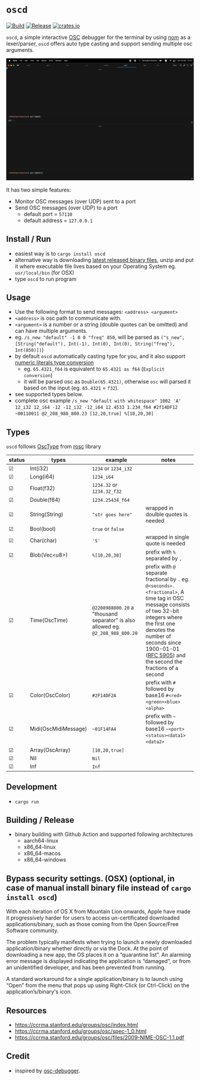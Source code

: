 # `oscd`

[![Build](https://github.com/karnpapon/oscd/actions/workflows/build.yml/badge.svg)](https://github.com/karnpapon/oscd/actions/workflows/build.yml)
[![Release](https://github.com/karnpapon/oscd/actions/workflows/release.yml/badge.svg)](https://github.com/karnpapon/oscd/actions/workflows/release.yml)
[![crates.io](https://img.shields.io/crates/v/oscd.svg)](https://crates.io/crates/oscd)

`oscd`, a simple interactive [OSC](https://en.wikipedia.org/wiki/Open_Sound_Control) debugger for the terminal by using [nom](https://github.com/Geal/nom) as a lexer/parser, `oscd` offers auto type casting and support sending multiple osc arguments.

<img src="./screenshots/ss.gif">

It has two simple features:

- Monitor OSC messages (over UDP) sent to a port
- Send OSC messages (over UDP) to a port
  - default port = `57110`
  - default address = `127.0.0.1`

## Install / Run

- easiest way is to `cargo install oscd`
- alternative way is downloading [latest released binary files](https://github.com/karnpapon/oscd/releases), unzip and put it where executable file lives based on your Operating System eg. `usr/local/bin` (for OSX)
- type `oscd` to run program

## Usage

- Use the following format to send messages: `<address> <argument>`
- `<address>` is osc path to communicate with.
- `<argument>` is a number or a string (double quotes can be omitted) and can have multiple arguments.
- eg. `/s_new "default" -1 0 0 "freq" 850`, will be parsed as `("s_new", [String("default"), Int(-1), Int(0), Int(0), String("freq"), Int(850)])`)
- by default `oscd` automatically casting type for you, and it also support [numeric literals type conversion](https://doc.rust-lang.org/rust-by-example/types/cast.html)
  - eg. `65.4321_f64` is equivalent to `65.4321 as f64` (`Explicit conversion`)
  - it will be parsed osc as `Double(65.4321)`, otherwise `osc` will parsed it based on the input (eg. `65.4321` = `f32`).
- see supported types below.
- complete osc example `/s_new "default with whitespace" 1002 'A' 12_i32 12_i64 -12 -12_i32 -12_i64 12.4533 1.234_f64 #2f14DF12 ~00110011 @2_208_988_800.23 [12,20,true] %[10,20,30]`

## Types

`oscd` follows [OscType](https://docs.rs/rosc/latest/rosc/enum.OscType.html) from [rosc](https://github.com/klingtnet/rosc) library

| status  | types                | example                                                                         | notes                                                                                                                                                                                                                                                                                                       |
| ------- | -------------------- | ------------------------------------------------------------------------------- | ----------------------------------------------------------------------------------------------------------------------------------------------------------------------------------------------------------------------------------------------------------------------------------------------------------- |
| &#9745; | Int(i32)             | `1234` or `1234_i32`                                                            |                                                                                                                                                                                                                                                                                                             |
| &#9745; | Long(i64)            | `1234_i64`                                                                      |                                                                                                                                                                                                                                                                                                             |
| &#9745; | Float(f32)           | `1234.32` or `1234.32_f32`                                                      |                                                                                                                                                                                                                                                                                                             |
| &#9745; | Double(f64)          | `1234.25434_f64`                                                                |                                                                                                                                                                                                                                                                                                             |
| &#9745; | String(String)       | `"str goes here"`                                                               | wrapped in doulble quotes is needed                                                                                                                                                                                                                                                                         |
| &#9745; | Bool(bool)           | `true` or `false`                                                               |                                                                                                                                                                                                                                                                                                             |
| &#9745; | Char(char)           | `'S'`                                                                           | wrapped in single quote is needed                                                                                                                                                                                                                                                                           |
| &#9745; | Blob(Vec&#60;u8>)    | `%[10,20,30]`                                                                   | prefix with `%` separated by `,`                                                                                                                                                                                                                                                                            |
| &#9745; | Time(OscTime)        | `@2208988800.20` a "thousand separator" is also allowed eg. `@2_208_988_800.20` | prefix with `@` separate fractional by `.` eg. `@<seconds>.<fractional>`, A time tag in OSC message consists of two 32-bit integers where the first one denotes the number of seconds since 1900-01-01 ([RFC 5905](https://datatracker.ietf.org/doc/html/rfc5905)) and the second the fractions of a second |
| &#9745; | Color(OscColor)      | `#2F14DF2A`                                                                     | prefix with `#` followed by base16 `#<red><green><blue><alpha>`                                                                                                                                                                                                                                             |
| &#9745; | Midi(OscMidiMessage) | `~01F14FA4`                                                                     | prefix with `~` followed by base16 `~<port><status><data1><data2>`                                                                                                                                                                                                                                          |
| &#9745; | Array(OscArray)      | `[10,20,true]`                                                                  |                                                                                                                                                                                                                                                                                                             |
| &#9745; | Nil                  | `Nil`                                                                           |                                                                                                                                                                                                                                                                                                             |
| &#9745; | Inf                  | `Inf`                                                                           |                                                                                                                                                                                                                                                                                                             |

## Development

- `cargo run`

## Building / Release

- binary building with Github Action and supported following architectures
  - aarch64-linux
  - x86_64-linux
  - x86_64-macos
  - x86_64-windows

## Bypass security settings. (OSX) (optional, in case of manual install binary file instead of `cargo install oscd`)

With each iteration of OS X from Mountain Lion onwards, Apple have made it progressively harder for users to access un-certificated downloaded applications/binary, such as those coming from the Open Source/Free Software community.

The problem typically manifests when trying to launch a newly downloaded application/binary whether directly or via the Dock. At the point of downloading a new app, the OS places it on a “quarantine list”. An alarming error message is displayed indicating the application is “damaged”, or from an unidentified developer, and has been prevented from running.

A standard workaround for a single application/binary is to launch using “Open” from the menu that pops up using Right-Click (or Ctrl-Click) on the application’s/binary's icon.

## Resources

- https://ccrma.stanford.edu/groups/osc/index.html
- https://ccrma.stanford.edu/groups/osc/spec-1_0.html
- https://ccrma.stanford.edu/groups/osc/files/2009-NIME-OSC-1.1.pdf

## Credit

- inspired by [osc-debugger](https://github.com/alexanderwallin/osc-debugger).
